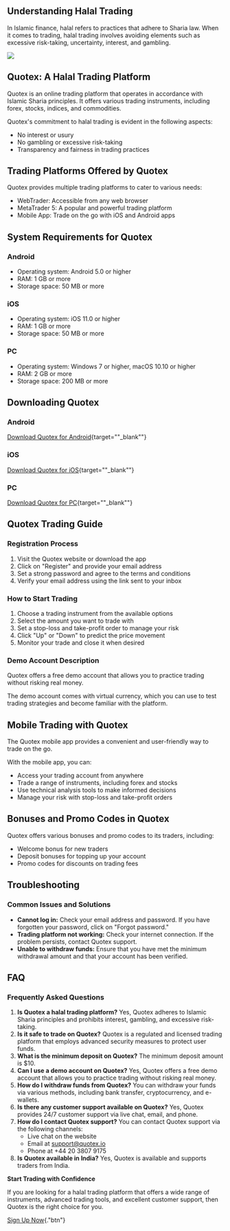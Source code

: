 ## Understanding Halal Trading

In Islamic finance, halal refers to practices that adhere to Sharia law.
When it comes to trading, halal trading involves avoiding elements such
as excessive risk-taking, uncertainty, interest, and gambling.

[![](https://static.quotex.io/files/4_en/300_250.jpg)](https://traff.sbs/brokerqxlid)

## Quotex: A Halal Trading Platform

Quotex is an online trading platform that operates in accordance with
Islamic Sharia principles. It offers various trading instruments,
including forex, stocks, indices, and commodities.

Quotex\'s commitment to halal trading is evident in the following
aspects:

-   No interest or usury
-   No gambling or excessive risk-taking
-   Transparency and fairness in trading practices

## Trading Platforms Offered by Quotex

Quotex provides multiple trading platforms to cater to various needs:

-   WebTrader: Accessible from any web browser
-   MetaTrader 5: A popular and powerful trading platform
-   Mobile App: Trade on the go with iOS and Android apps

## System Requirements for Quotex

### Android

-   Operating system: Android 5.0 or higher
-   RAM: 1 GB or more
-   Storage space: 50 MB or more

### iOS

-   Operating system: iOS 11.0 or higher
-   RAM: 1 GB or more
-   Storage space: 50 MB or more

### PC

-   Operating system: Windows 7 or higher, macOS 10.10 or higher
-   RAM: 2 GB or more
-   Storage space: 200 MB or more

## Downloading Quotex

### Android

[Download Quotex for
Android](\%22https://play.google.com/store/apps/details?id=com.binary.quotex.trader\%22){target=""_blank""}

### iOS

[Download Quotex for
iOS](\%22https://apps.apple.com/us/app/quotex-online-trading-platform/id1445625429\%22){target=""_blank""}

### PC

[Download Quotex for
PC](\%22https://quotex.io/en/trading/platforms\%22){target=""_blank""}

## Quotex Trading Guide

### Registration Process

1.  Visit the Quotex website or download the app
2.  Click on "Register" and provide your email address
3.  Set a strong password and agree to the terms and conditions
4.  Verify your email address using the link sent to your inbox

### How to Start Trading

1.  Choose a trading instrument from the available options
2.  Select the amount you want to trade with
3.  Set a stop-loss and take-profit order to manage your risk
4.  Click "Up" or "Down" to predict the price movement
5.  Monitor your trade and close it when desired

### Demo Account Description

Quotex offers a free demo account that allows you to practice trading
without risking real money.

The demo account comes with virtual currency, which you can use to test
trading strategies and become familiar with the platform.

## Mobile Trading with Quotex

The Quotex mobile app provides a convenient and user-friendly way to
trade on the go.

With the mobile app, you can:

-   Access your trading account from anywhere
-   Trade a range of instruments, including forex and stocks
-   Use technical analysis tools to make informed decisions
-   Manage your risk with stop-loss and take-profit orders

## Bonuses and Promo Codes in Quotex

Quotex offers various bonuses and promo codes to its traders, including:

-   Welcome bonus for new traders
-   Deposit bonuses for topping up your account
-   Promo codes for discounts on trading fees

## Troubleshooting

### Common Issues and Solutions

-   **Cannot log in:** Check your email address and password. If you
    have forgotten your password, click on "Forgot password."
-   **Trading platform not working:** Check your internet connection. If
    the problem persists, contact Quotex support.
-   **Unable to withdraw funds:** Ensure that you have met the minimum
    withdrawal amount and that your account has been verified.

## FAQ

### Frequently Asked Questions

1.  **Is Quotex a halal trading platform?** Yes, Quotex adheres to
    Islamic Sharia principles and prohibits interest, gambling, and
    excessive risk-taking.
2.  **Is it safe to trade on Quotex?** Quotex is a regulated and
    licensed trading platform that employs advanced security measures to
    protect user funds.
3.  **What is the minimum deposit on Quotex?** The minimum deposit
    amount is \$10.
4.  **Can I use a demo account on Quotex?** Yes, Quotex offers a free
    demo account that allows you to practice trading without risking
    real money.
5.  **How do I withdraw funds from Quotex?** You can withdraw your funds
    via various methods, including bank transfer, cryptocurrency, and
    e-wallets.
6.  **Is there any customer support available on Quotex?** Yes, Quotex
    provides 24/7 customer support via live chat, email, and phone.
7.  **How do I contact Quotex support?** You can contact Quotex support
    via the following channels:
    -   Live chat on the website
    -   Email at support@quotex.io
    -   Phone at +44 20 3807 9175
8.  **Is Quotex available in India?** Yes, Quotex is available and
    supports traders from India.

**Start Trading with Confidence**

If you are looking for a halal trading platform that offers a wide range
of instruments, advanced trading tools, and excellent customer support,
then Quotex is the right choice for you.

[Sign Up
Now](\%22https://broker-qx.pro/sign-up/?lid=1102511\%22){."btn"}

